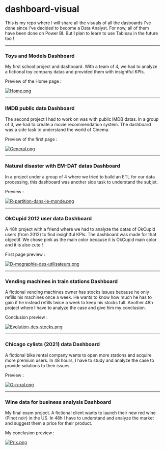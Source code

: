 # dashboard-visual

This is my repo where I will share all the visuals of all the dasboards I've done since I've decided to become a Data Analyst. For now, all of them have been done on Power BI. But I plan to learn to use Tableau in the future too !

---

### Toys and Models Dashboard

My first school project and dashboard. With a team of 4, we had to analyze a fictional toy company datas and provided them with insightful KPIs.

Preview of the Home page : 

[![Home.png](https://i.postimg.cc/5tk8FHLM/Home.png)](https://postimg.cc/GBG4WmXM)

---

### IMDB public data Dashboard 

The second project I had to work on was with public IMDB datas. In a group of 3, we had to create a movie recommendation system. The dashboard was a side task to understand the world of Cinema.

Preview of the first page : 

[![General.png](https://i.postimg.cc/vZ3kKdpZ/General.png)](https://postimg.cc/v4x01CYJ)

---

### Natural disaster with EM-DAT datas Dashboard

In a project under a group of 4 where we tried to build an ETL for our data processing, this dashboard was another side task to understand the subjet.

Preview :

[![R-partition-dans-le-monde.png](https://i.postimg.cc/P51rvyFj/R-partition-dans-le-monde.png)](https://postimg.cc/218fPQDc)

---

### OkCupid 2012 user data Dashboard

A 48h project with a friend where we had to analyze the datas of OkCupid users (from 2012) to find insightful KPIs. The dashboard was made for that objectif. We chose pink as the main color because it is OkCupid main color and it is also cute ! 

First page preview : 

[![D-mographie-des-utilisateurs.png](https://i.postimg.cc/HLgYHMzk/D-mographie-des-utilisateurs.png)](https://postimg.cc/75K8nfjF)

---

### Vending machines in train stations Dashboard

A fictional vending machines owner has stocks issues because he only refills his machines once a week. He wants to know how much he has to gain if he instead refills twice a week to keep his stocks full. Another 48h project where I have to analyze the case and give him my conclusion.

Conclusion preview : 

[![Evolution-des-stocks.png](https://i.postimg.cc/dtVyjXTw/Evolution-des-stocks.png)](https://postimg.cc/V52vYKRV)

--- 

### Chicago cylists (2021) data Dashboard

A fictional bike rental company wants to open more stations and acquire more premium users. In 48 hours, I have to study and analyze the case to provide solutions to their issues.

Preview :

[![G-n-ral.png](https://i.postimg.cc/0yDKkJ6H/G-n-ral.png)](https://postimg.cc/9DXQ10YG)

---

### Wine data for business analysis Dashboard

My final exam project. A fictional client wants to launch their new red wine (Pinot noir) in the US. In 48h I have to understand and analyze the market and suggest them a price for their product.

My conclusion preview : 

[![Prix.png](https://i.postimg.cc/rwQ009pz/Prix.png)](https://postimg.cc/PCvr0YYk)

